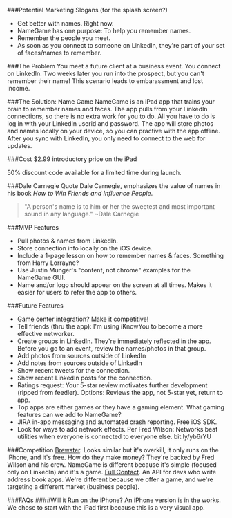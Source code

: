 ###Potential Marketing Slogans (for the splash screen?)
* Get better with names. Right now.
* NameGame has one purpose: To help you remember names.
* Remember the people you meet. 
* As soon as you connect to someone on LinkedIn, they're part of your set of faces/names to remember.

###The Problem
You meet a future client at a business event. You connect on LinkedIn.  Two weeks later you run into the prospect, but you can't remember their name! This scenario leads to embarassment and lost income.

###The Solution: Name Game
NameGame is an iPad app that trains your brain to remember names and faces. The app pulls from your LinkedIn connections, so there is no extra work for you to do. All you have to do is log in with your LinkedIn userid and password. The app will store photos and names locally on your device, so you can practive with the app offline. After you sync with LinkedIn, you only need to connect to the web for updates.

###Cost 
$2.99 introductory price on the iPad

50% discount code available for a limited time during launch.

###Dale Carnegie Quote
Dale Carnegie, emphasizes the value of names in his book *How to Win Friends and Influence People*. 

>"A person's name is to him or her the sweetest and most important sound in any language."
>~Dale Carnegie

###MVP Features
* Pull photos & names from LinkedIn.
* Store connection info locally on the iOS device.
* Include a 1-page lesson on how to remember names & faces. Something from Harry Lorrayne?
* Use Justin Munger's "content, not chrome" examples for the NameGame GUI.
* Name and/or logo should appear on the screen at all times. Makes it easier for users to refer the app to others.

###Future Features
* Game center integration? Make it competitive!
* Tell friends (thru the app): I'm using iKnowYou to become a more effective networker.
* Create groups in LinkedIn. They're immediately reflected in the app. Before you go to an event, review the names/photos in that group.
* Add photos from sources outside of LinkedIn
* Add notes from sources outside of LinkedIn
* Show recent tweets for the connection.
* Show recent LinkedIn posts for the connection.
* Ratings request: Your 5-star review motivates further development (ripped from feedler). Options: Reviews the app, not 5-star yet, return to app.
* Top apps are either games or they have a gaming element. What gaming features can we add to NameGame?
* JIRA in-app messaging and automated crash reporting. Free iOS SDK.
* Look for ways to add network effects. Per Fred Wilson: Networks beat utilities when everyone is connected to everyone else. bit.ly/yb6rYU

###Competition
[Brewster](https://www.brewster.com/). Looks similar but it's overkill, it only runs on the iPhone, and it's free. How do they make money?  They're backed by Fred Wilson and his crew. NameGame is different because it's simple (focused only on LinkedIn) and it's a game.
[Full Contact](http://www.fullcontact.com/). An API for devs who write address book apps. We're different because we offer a game, and we're targeting a different market (business people).


###FAQs
####Will it Run on the iPhone?
An iPhone version is in the works. We chose to start with the iPad first because this is a very visual app. 
